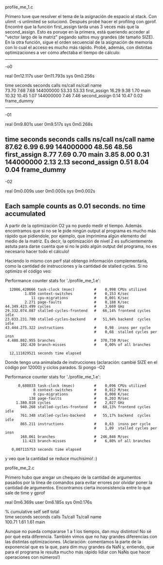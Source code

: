 profile_me_1.c

Primero tuve que resolver el tema de la asignación de espacio al stack. Con ulimit -s unlimited se solucionó. Después probé hacer el profiling con gprof. Encontré que la función first_assign tarda unas 3 veces más que la second_assign. Esto es poruqe en la primera, está queriendo acceder al "vector largo de la matriz" pegando saltos muy grandes (de tamaño SIZE). En la otra función, sigue el orden secuencial de la asignación de memoria con lo cual el acceso es mucho más rápido. Probé, además, con distintas optimizaciones a ver cómo afectaba el tiempo de cálculo:

----------------------------------------------------------------------------------
-o0

real	0m12.117s
user	0m11.793s
sys	0m0.256s

time   seconds   seconds    calls  ns/call  ns/call  name    
 73.70      7.68     7.68 144000000    53.33    53.33  first_assign
 16.29      9.38     1.70                             main
 10.32     10.45     1.07 144000000     7.46     7.46  second_assign
  0.14     10.47     0.02                             frame_dummy

----------------------------------------------------------------------------------
-01

real	0m9.801s
user	0m9.517s
sys	0m0.268s

 time   seconds   seconds    calls  ns/call  ns/call  name    
 87.62      6.99     6.99 144000000    48.56    48.56  first_assign
  8.77      7.69     0.70                             main
  3.85      8.00     0.31 144000000     2.13     2.13  second_assign
  0.51      8.04     0.04                             frame_dummy
----------------------------------------------------------------------------------
-02

real	0m0.009s
user	0m0.000s
sys	0m0.002s

Each sample counts as 0.01 seconds.
 no time accumulated
----------------------------------------------------------------------------------

A partir de la optimización O2 ya no puedo medir el tiempo. Además encontramos que si no se le pide ningún output al programa es mucho más rápido que pidiendole, por ejemplo, que imprimima algún elemento del medio de la matriz. Es decir, la optimización de nivel 2 es suficientemente astuta para darse cuenta que si no le pido algún output del programa, no es necesario hacer todo el cálculo!

Haciendo lo mismo con perf stat obtengo información complementaria, como la cantidad de instrucciones y la cantidad de stalled cycles. Si no optimizo el código veo:

 Performance counter stats for './profile_me_1.e':

      12086,420666 task-clock (msec)         #    0,998 CPUs utilized          
             1.850 context-switches          #    0,153 K/sec                  
                11 cpu-migrations            #    0,001 K/sec                  
             2.271 page-faults               #    0,188 K/sec                  
    44.349.423.499 cycles                    #    3,669 GHz                    
    29.332.074.087 stalled-cycles-frontend   #   66,14% frontend cycles idle   
    23.033.231.780 stalled-cycles-backend    #   51,94% backend  cycles idle   
    43.444.275.322 instructions              #    0,98  insns per cycle        
                                             #    0,68  stalled cycles per insn
     4.480.802.955 branches                  #  370,730 M/sec                  
           102.420 branch-misses             #    0,00% of all branches        

      12,111829521 seconds time elapsed

Donde tengo una animalada de instrucciones (aclaración: cambié SIZE en el código por 12000) y ciclos parados. Si pongo -O2

 Performance counter stats for './profile_me_1.e':

          0,680833 task-clock (msec)         #    0,096 CPUs utilized          
                 8 context-switches          #    0,012 M/sec                  
                 0 cpu-migrations            #    0,000 K/sec                  
               138 page-faults               #    0,203 M/sec                  
         1.380.018 cycles                    #    2,027 GHz                    
           940.268 stalled-cycles-frontend   #   68,13% frontend cycles idle   
           761.348 stalled-cycles-backend    #   55,17% backend  cycles idle   
           865.211 instructions              #    0,63  insns per cycle        
                                             #    1,09  stalled cycles per insn
           168.061 branches                  #  246,846 M/sec                  
            11.423 branch-misses             #    6,80% of all branches        

       0,007115753 seconds time elapsed

y veo que la cantidad se reduce muchisimo! :)

profile_me_2.c

Primero hubo que aregar un chequeo de la cantidad de argumentos pasados por la línea de comandos para evitar errores por olvidar poner la cantidad de argumentos. Encontramos cierta inconsistencia entre lo que sale de time y gprof

real	0m6.369s
user	0m6.185s
sys	0m0.176s
  
%   cumulative   self              self     total           
 time   seconds   seconds    calls  Ts/call  Ts/call  name    
100.71      1.61     1.61                             main

Aunque no pueda compararse 1 a 1 los tiempos, dan muy distintos! No sé por qué esta diferencia. 
También vimos que no hay grandes diferencias con las distintas optimizaciones. (Aclaración: comentamos la parte de la exponencial que es la que, para dim muy grandes da NaN y, entiendo, que para el programa le resulta mucho más rápido lidiar con NaNs que hacer operaciones con números!)



